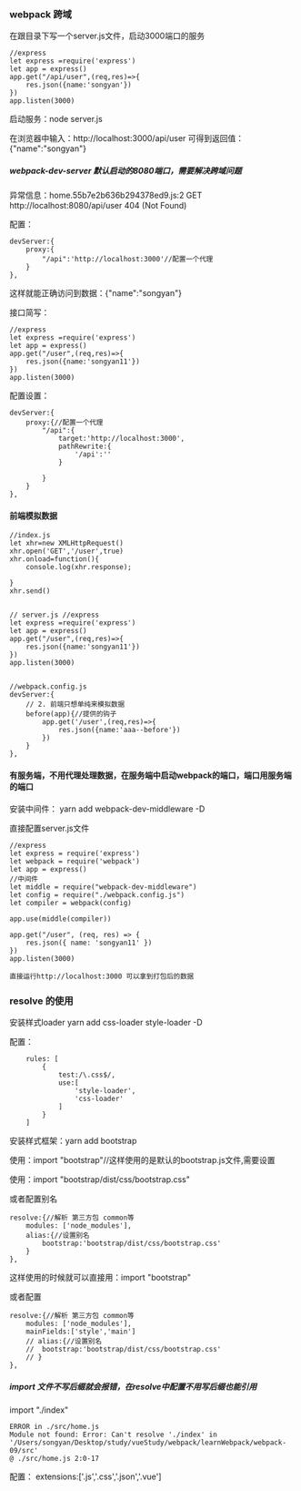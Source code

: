 ### webpack 跨域

在跟目录下写一个server.js文件，启动3000端口的服务

	//express
	let express =require('express')
	let app = express()
	app.get("/api/user",(req,res)=>{
		res.json({name:'songyan'})
	})
	app.listen(3000)

启动服务：node server.js

在浏览器中输入：http://localhost:3000/api/user 可得到返回值：{"name":"songyan"}

##### webpack-dev-server 默认启动的8080端口，需要解决跨域问题

异常信息：home.55b7e2b636b294378ed9.js:2 GET http://localhost:8080/api/user 404 (Not Found)

配置：

	devServer:{
		proxy:{
			"/api":'http://localhost:3000'//配置一个代理
		}
	},

这样就能正确访问到数据：{"name":"songyan"}


接口简写：

	//express
	let express =require('express')
	let app = express()
	app.get("/user",(req,res)=>{
		res.json({name:'songyan11'})
	})
	app.listen(3000)

配置设置：

	devServer:{
		proxy:{//配置一个代理
			"/api":{
				target:'http://localhost:3000',
				pathRewrite:{
					'/api':''
				}

			}
		}
	},


#### 前端模拟数据

	//index.js
	let xhr=new XMLHttpRequest()
	xhr.open('GET','/user',true)
	xhr.onload=function(){
		console.log(xhr.response);
		
	}
	xhr.send()


	// server.js //express
	let express =require('express')
	let app = express()
	app.get("/user",(req,res)=>{
		res.json({name:'songyan11'})
	})
	app.listen(3000)


	//webpack.config.js
	devServer:{
		// 2. 前端只想单纯来模拟数据
		before(app){//提供的钩子
			app.get('/user',(req,res)=>{
				res.json({name:'aaa--before'})
			})
		}
	},

#### 有服务端，不用代理处理数据，在服务端中启动webpack的端口，端口用服务端的端口

安装中间件： yarn add webpack-dev-middleware -D

直接配置server.js文件

	//express
	let express = require('express')
	let webpack = require('webpack')
	let app = express()
	//中间件
	let middle = require("webpack-dev-middleware")
	let config = require("./webpack.config.js")
	let compiler = webpack(config)

	app.use(middle(compiler))

	app.get("/user", (req, res) => {
		res.json({ name: 'songyan11' })
	})
	app.listen(3000)

	直接运行http://localhost:3000 可以拿到打包后的数据


### resolve 的使用

安装样式loader  yarn add css-loader style-loader -D

配置：

		rules: [
			{
				test:/\.css$/,
				use:[
					'style-loader',
					'css-loader'
				]
			}
		]

安装样式框架：yarn add bootstrap

使用：import "bootstrap"//这样使用的是默认的bootstrap.js文件,需要设置

使用：import "bootstrap/dist/css/bootstrap.css"

或者配置别名

	resolve:{//解析 第三方包 common等
		modules: ['node_modules'],
		alias:{//设置别名
			bootstrap:'bootstrap/dist/css/bootstrap.css'
		}
	},

这样使用的时候就可以直接用：import "bootstrap"

或者配置

	resolve:{//解析 第三方包 common等
		modules: ['node_modules'],
		mainFields:['style','main']
		// alias:{//设置别名
		// 	bootstrap:'bootstrap/dist/css/bootstrap.css'
		// }
	},


##### import 文件不写后缀就会报错，在resolve中配置不用写后缀也能引用

import "./index"

	ERROR in ./src/home.js
	Module not found: Error: Can't resolve './index' in '/Users/songyan/Desktop/study/vueStudy/webpack/learnWebpack/webpack-09/src'
	@ ./src/home.js 2:0-17


配置：	extensions:['.js','.css','.json','.vue']



